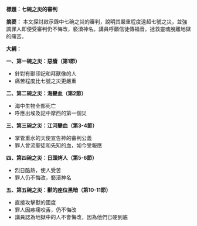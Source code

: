 **標題：七碗之災的審判**

**摘要：**
本文探討啟示錄中七碗之災的審判，說明其嚴重程度遠超七號之災，並強調罪人即便受審判仍不悔改，褻瀆神名。講員呼籲信徒傳福音，拯救靈魂脫離地獄的痛苦。

**大綱：**

**一、第一碗之災：惡瘡（第1節）**
* 針對有獸印記和拜獸像的人
* 痛苦程度比七號之災更嚴重

**二、第二碗之災：海變血（第2節）**
* 海中生物全部死亡
* 呼應出埃及記中摩西的第一個災

**三、第三碗之災：江河變血（第3-4節）**
* 掌管重水的天使宣告神的審判公義
* 罪人曾流聖徒和先知的血，如今受報應

**四、第四碗之災：日頭烤人（第5-6節）**
* 烈日酷熱，使人受苦
* 罪人仍不悔改，褻瀆神名

**五、第五碗之災：獸的座位黑暗（第10-11節）**
* 直接攻擊獸的國度
* 罪人因疼痛咬舌，仍不悔改
* 講員認為地獄中的人不會悔改，因為他們已硬到底